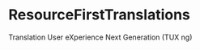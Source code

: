 ResourceFirstTranslations
=========================

Translation User eXperience Next Generation (TUX ng)
